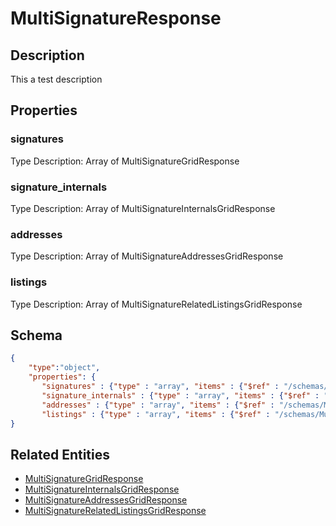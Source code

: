 # MultiSignatureResponse
## Description
This a test description
## Properties
### signatures


Type Description: Array of MultiSignatureGridResponse
### signature_internals


Type Description: Array of MultiSignatureInternalsGridResponse
### addresses


Type Description: Array of MultiSignatureAddressesGridResponse
### listings


Type Description: Array of MultiSignatureRelatedListingsGridResponse

## Schema
```json
{
    "type":"object",
    "properties": {
       "signatures" : {"type" : "array", "items" : {"$ref" : "/schemas/MultiSignatureGrid"},
       "signature_internals" : {"type" : "array", "items" : {"$ref" : "/schemas/MultiSignatureInternalsGrid"},
       "addresses" : {"type" : "array", "items" : {"$ref" : "/schemas/MultiSignatureAddressesGrid"},
       "listings" : {"type" : "array", "items" : {"$ref" : "/schemas/MultiSignatureRelatedListingsGrid"}
}
```

## Related Entities
- [MultiSignatureGridResponse](MultiSignatureGridResponse.md)
- [MultiSignatureInternalsGridResponse](MultiSignatureInternalsGridResponse.md)
- [MultiSignatureAddressesGridResponse](MultiSignatureAddressesGridResponse.md)
- [MultiSignatureRelatedListingsGridResponse](MultiSignatureRelatedListingsGridResponse.md)


